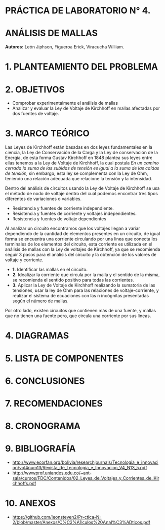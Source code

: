 # PRÁCTICA DE LABORATORIO N° 4.

# ANÁLISIS DE MALLAS

**Autores:** León Jiphson, Figueroa Erick, Viracucha William.

# 1. PLANTEAMIENTO DEL PROBLEMA



# 2. OBJETIVOS

- Comprobar experimentalmente el análisis de mallas
- Analizar y evaluar la Ley de Voltaje de Kirchhoff en mallas afectadas por dos fuentes de voltaje.

# 3. MARCO TEÓRICO

Las Leyes de Kirchhoff están basadas en dos leyes fundamentales en la ciencia, la Ley de Conservación de la Carga y la Ley de conservación de la Energía, de esta forma Gustav Kirchhoff en 1848 plantea sus leyes entre ellas tenemos a la Ley de Voltaje de Kirchhoff, la cual postula _En un camino cerrada la suma de las subidas de tensión es igual a la suma de las caídas de tensión,_ sin embargo, esta ley se complementa con la Ley de Ohm, teniendo una relación adecuada que relacione la tensión y la intensidad.

Dentro del análisis de circuitos usando la Ley de Voltaje de Kirchhoff se usa el método de nodo de voltaje dentro del cuál podemos encontrar tres tipos diferentes de variaciones o variables.

- Resistencia y fuentes de corriente independiente.
- Resistencia y fuentes de corriente y voltajes independientes.
- Resistencia y fuentes de voltaje dependientes

Al analizar un circuito encontramos que los voltajes llegan a variar dependiendo de la cantidad de elementos presentes en un circuito, de igual forma se encuentra una corriente circulando por una linea que conecta los terminales de los elementos del circuito, esta corriente es utilizada en el análisis de mallas con la Ley de voltajes de Kirchhoff, ya que se recomienda seguir 3 pasos para el análisis del circuito y la obtención de los valores de voltaje y corriente.

- **1.** Identificar las mallas en el circuito.
- **2.** Idealizar la corriente que circula por la malla y el sentido de la misma, se recomienda el sentido positivo para todas las corrientes.
- **3.** Aplicar la Ley de Voltaje de Kirchhoff realizando la sumatoria de las tensiones, usar la ley de Ohm para las relaciones de voltaje-corriente, y realizar el sistema de ecuaciones con las n incógnitas presentadas según el número de mallas.

Por otro lado, existen circuitos que contienen más de una fuente, y mallas que no tienen una fuente pero, que circula una corriente por sus lineas.

# 4. DIAGRAMAS


# 5. LISTA DE COMPONENTES



# 6. CONCLUSIONES


# 7. RECOMENDACIONES



# 8. CRONOGRAMA 



# 9. BIBLIOGRAFÍA

- http://www.ecorfan.org/bolivia/researchjournals/Tecnologia_e_innovacion/vol4num13/Revista_de_Tecnologia_e_Innovacion_V4_N13_5.pdf
- http://wwwprof.uniandes.edu.co/~ant-sala/cursos/FDC/Contenidos/02_Leyes_de_Voltajes_y_Corrientes_de_Kirchhoffs.pdf

# 10. ANEXOS

- https://github.com/leonsteven2/Pr-ctica-N-2/blob/master/Anexos/C%C3%A1lculos%20Anal%C3%ADticos.pdf
